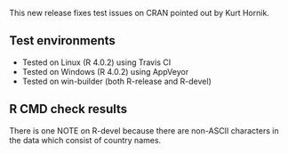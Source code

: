 This new release fixes test issues on CRAN pointed out by Kurt Hornik.

## Test environments

* Tested on Linux (R 4.0.2) using Travis CI
* Tested on Windows (R 4.0.2) using AppVeyor
* Tested on win-builder (both R-release and R-devel)

## R CMD check results

There is one NOTE on R-devel because there are non-ASCII characters in the data which consist of country names. 